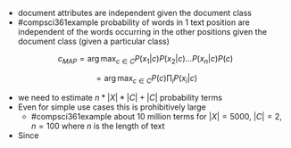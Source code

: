 - document attributes are independent given the document class 
- #compsci361example probability of words in 1 text position are independent of the words occurring in the other positions given the document class (given a particular class)

$$
c_{MAP} = \arg \max_{c \in C}{P(x_1|c) P(x_2|c) \ldots P(x_n|c)}{P(c)}
$$

$$
= \arg \max_{c \in C} P(c) \prod_{i} P(x_i|c)
$$
- we need to estimate $n* |X|*|C|+|C|$ probability terms
- Even for simple use cases this is prohibitively large
	- #compsci361example  about 10 million terms for $|X| = 5000$, $|C|=2$, $n=100$ where $n$ is the length of text
- Since 